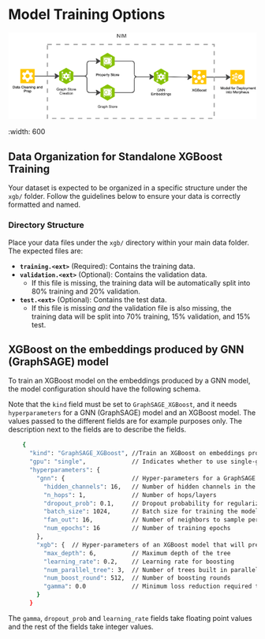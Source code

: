 # Model Training Options

![nxcg-execution-flow](../_static/training-nim.png)

   :width: 600

## Data Organization for Standalone XGBoost Training

Your dataset is expected to be organized in a specific structure under the `xgb/` folder. Follow the guidelines below to ensure your data is correctly formatted and named.

### Directory Structure

Place your data files under the `xgb/` directory within your main data folder. The expected files are:

- **`training.<ext>`** (Required): Contains the training data.
- **`validation.<ext>`** (Optional): Contains the validation data.
  - If this file is missing, the training data will be automatically split into 80% training and 20% validation.
- **`test.<ext>`** (Optional): Contains the test data.
  - If this file is missing *and* the validation file is also missing, the training data will be split into 70% training, 15% validation, and 15% test.

## XGBoost on the embeddings produced by GNN (GraphSAGE) model

To train an XGBoost model on the embeddings produced by a GNN model, the model configuration should have the following schema.

Note that the `kind` field must be set to `GraphSAGE_XGBoost`, and it needs `hyperparameters` for a GNN (GraphSAGE) model and an XGBoost model. The values passed to the different fields are for example purposes only. The description next to the fields are to describe the fields.

```sh
    {
      "kind": "GraphSAGE_XGBoost", //Train an XGBoost on embeddings produces by a GraphSAGE model
      "gpu": "single",             // Indicates whether to use single-gpu or multi-gpu
      "hyperparameters": {
        "gnn": {                   // Hyper-parameters for a GraphSAGE that will produce embeddings
          "hidden_channels": 16,   // Number of hidden channels in the GraphSAGE model
          "n_hops": 1,             // Number of hops/layers
          "dropout_prob": 0.1,     // Dropout probability for regularization
          "batch_size": 1024,      // Batch size for training the model
          "fan_out": 16,           // Number of neighbors to sample per node
          "num_epochs": 16         // Number of training epochs
        },
        "xgb": {  // Hyper-parameters of an XGBoost model that will predict fraud score using embeddings as input
          "max_depth": 6,          // Maximum depth of the tree
          "learning_rate": 0.2,    // Learning rate for boosting
          "num_parallel_tree": 3,  // Number of trees built in parallel
          "num_boost_round": 512,  // Number of boosting rounds
          "gamma": 0.0             // Minimum loss reduction required to make a further partition on a leaf node
        }
      }
```

The `gamma`, `dropout_prob` and `learning_rate` fields take floating point values and the rest of the fields take integer values.